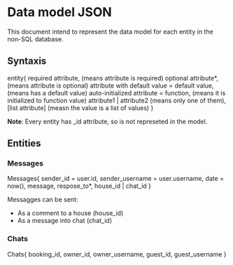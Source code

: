 # Data model JSON

This document intend to represent the data model for each entity in the non-SQL database.

## Syntaxis

entity{
  required attribute, (means attribute is required)
  optional attribute*, (means attribute is optional)
  attribute with default value = default value, (means has a default value)
  auto-initialized attribute = function, (means it is initialized to function value)
  attribute1 | attribute2 (means only one of them),
  [list attribute] (measn the value is a list of values)
}

**Note**: Every entity has _id attribute, so is not represeted in the model. 

## Entities 

### Messages

Messages{
    sender_id = user.id,
    sender_username = user.username,
    date = now(), 
    message,
    respose_to*,
    house_id | chat_id
  }

Messagges can be sent:

  - As a comment to a house (house_id)
  - As a message into chat (chat_id)

### Chats

Chats{
    booking_id, 
    owner_id,
    owner_username,
    guest_id,
    guest_username
  }
